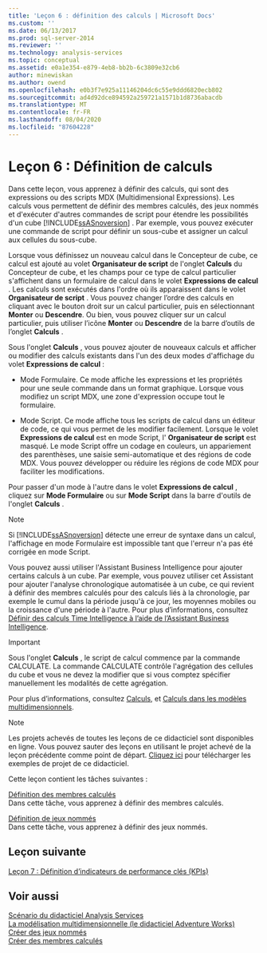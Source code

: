 ```yaml
---
title: 'Leçon 6 : définition des calculs | Microsoft Docs'
ms.custom: ''
ms.date: 06/13/2017
ms.prod: sql-server-2014
ms.reviewer: ''
ms.technology: analysis-services
ms.topic: conceptual
ms.assetid: e0a1e354-e879-4eb8-bb2b-6c3809e32cb6
author: minewiskan
ms.author: owend
ms.openlocfilehash: e0b3f7e925a11146204dc6c55e9ddd6820ecb802
ms.sourcegitcommit: ad4d92dce894592a259721a1571b1d8736abacdb
ms.translationtype: MT
ms.contentlocale: fr-FR
ms.lasthandoff: 08/04/2020
ms.locfileid: "87604228"
---
```

# <a name="lesson-6-defining-calculations"></a>Leçon 6 : Définition de calculs
  Dans cette leçon, vous apprenez à définir des calculs, qui sont des expressions ou des scripts MDX (Multidimensional Expressions). Les calculs vous permettent de définir des membres calculés, des jeux nommés et d'exécuter d'autres commandes de script pour étendre les possibilités d'un cube [!INCLUDE[ssASnoversion](../includes/ssasnoversion-md.md)] . Par exemple, vous pouvez exécuter une commande de script pour définir un sous-cube et assigner un calcul aux cellules du sous-cube.  
  
 Lorsque vous définissez un nouveau calcul dans le Concepteur de cube, ce calcul est ajouté au volet **Organisateur de script** de l'onglet **Calculs** du Concepteur de cube, et les champs pour ce type de calcul particulier s'affichent dans un formulaire de calcul dans le volet **Expressions de calcul** . Les calculs sont exécutés dans l'ordre où ils apparaissent dans le volet **Organisateur de script** . Vous pouvez changer l’ordre des calculs en cliquant avec le bouton droit sur un calcul particulier, puis en sélectionnant **Monter** ou **Descendre**. Ou bien, vous pouvez cliquer sur un calcul particulier, puis utiliser l’icône **Monter** ou **Descendre** de la barre d’outils de l’onglet **Calculs** .  
  
 Sous l'onglet **Calculs** , vous pouvez ajouter de nouveaux calculs et afficher ou modifier des calculs existants dans l'un des deux modes d'affichage du volet **Expressions de calcul** :  
  
-   Mode Formulaire. Ce mode affiche les expressions et les propriétés pour une seule commande dans un format graphique. Lorsque vous modifiez un script MDX, une zone d'expression occupe tout le formulaire.  
  
-   Mode Script. Ce mode affiche tous les scripts de calcul dans un éditeur de code, ce qui vous permet de les modifier facilement. Lorsque le volet **Expressions de calcul** est en mode Script, l' **Organisateur de script** est masqué. Le mode Script offre un codage en couleurs, un appariement des parenthèses, une saisie semi-automatique et des régions de code MDX. Vous pouvez développer ou réduire les régions de code MDX pour faciliter les modifications.  
  
 Pour passer d'un mode à l'autre dans le volet **Expressions de calcul** , cliquez sur **Mode Formulaire** ou sur **Mode Script** dans la barre d'outils de l'onglet **Calculs** .  
  
> [!NOTE]  
>  Si [!INCLUDE[ssASnoversion](../includes/ssasnoversion-md.md)] détecte une erreur de syntaxe dans un calcul, l'affichage en mode Formulaire est impossible tant que l'erreur n'a pas été corrigée en mode Script.  
  
 Vous pouvez aussi utiliser l'Assistant Business Intelligence pour ajouter certains calculs à un cube. Par exemple, vous pouvez utiliser cet Assistant pour ajouter l'analyse chronologique automatisée à un cube, ce qui revient à définir des membres calculés pour des calculs liés à la chronologie, par exemple le cumul dans la période jusqu'à ce jour, les moyennes mobiles ou la croissance d'une période à l'autre. Pour plus d’informations, consultez [Définir des calculs Time Intelligence à l’aide de l’Assistant Business Intelligence](multidimensional-models/define-time-intelligence-calculations-using-the-business-intelligence-wizard.md).  
  
> [!IMPORTANT]  
>  Sous l'onglet **Calculs** , le script de calcul commence par la commande CALCULATE. La commande CALCULATE contrôle l'agrégation des cellules du cube et vous ne devez la modifier que si vous comptez spécifier manuellement les modalités de cette agrégation.  
  
 Pour plus d’informations, consultez [Calculs](multidimensional-models-olap-logical-cube-objects/calculations.md), et [Calculs dans les modèles multidimensionnels](multidimensional-models/calculations-in-multidimensional-models.md).  
  
> [!NOTE]  
>  Les projets achevés de toutes les leçons de ce didacticiel sont disponibles en ligne. Vous pouvez sauter des leçons en utilisant le projet achevé de la leçon précédente comme point de départ. [Cliquez ici](https://go.microsoft.com/fwlink/?LinkID=221866) pour télécharger les exemples de projet de ce didacticiel.  
  
 Cette leçon contient les tâches suivantes :  
  
 [Définition des membres calculés](lesson-6-1-defining-calculated-members.md)  
 Dans cette tâche, vous apprenez à définir des membres calculés.  
  
 [Définition de jeux nommés](lesson-6-2-defining-named-sets.md)  
 Dans cette tâche, vous apprenez à définir des jeux nommés.  
  
## <a name="next-lesson"></a>Leçon suivante  
 [Leçon 7 : Définition d’indicateurs de performance clés &#40;KPIs&#41;](lesson-7-defining-key-performance-indicators-kpis.md)  
  
## <a name="see-also"></a>Voir aussi  
 [Scénario du didacticiel Analysis Services](analysis-services-tutorial-scenario.md)   
 [La modélisation multidimensionnelle &#40;le didacticiel Adventure Works&#41;](multidimensional-modeling-adventure-works-tutorial.md)   
 [Créer des jeux nommés](multidimensional-models/create-named-sets.md)   
 [Créer des membres calculés](multidimensional-models/create-calculated-members.md)  
  
  
